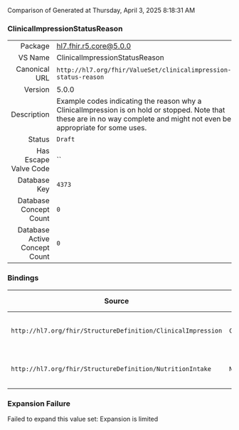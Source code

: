 Comparison of 
Generated at Thursday, April 3, 2025 8:18:31 AM

### ClinicalImpressionStatusReason

|      |     |
| ---: | --- |
| Package | hl7.fhir.r5.core@5.0.0 |
| VS Name | ClinicalImpressionStatusReason |
| Canonical URL | `http://hl7.org/fhir/ValueSet/clinicalimpression-status-reason` |
| Version | 5.0.0 |
| Description | Example codes indicating the reason why a ClinicalImpression is on hold or stopped. Note that these are in no way complete and might not even be appropriate for some uses. |
| Status | `Draft` |
| Has Escape Valve Code | `` |
| Database Key | `4373` |
| Database Concept Count | `0` |
| Database Active Concept Count | `0` |
### Bindings

| Source | Element | Binding | Strength | Element Short |
| ------ | ------- | ------- | -------- | ------------- |
| `http://hl7.org/fhir/StructureDefinition/ClinicalImpression` | `ClinicalImpression.statusReason` | `http://hl7.org/fhir/ValueSet/clinicalimpression-status-reason` | `Example` | Reason for current status |
| `http://hl7.org/fhir/StructureDefinition/NutritionIntake` | `NutritionIntake.statusReason` | `http://hl7.org/fhir/ValueSet/clinicalimpression-status-reason` | `Example` | Reason for current status |

### Expansion Failure

Failed to expand this value set: Expansion is limited
